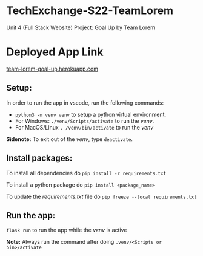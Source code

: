 # TechExchange-S22-TeamLorem
Unit 4 (Full Stack Website) Project: Goal Up by Team Lorem 

# Deployed App Link
[team-lorem-goal-up.herokuapp.com](https://team-lorem-goal-up.herokuapp.com/)

## Setup: 
In order to run the app in vscode, run the following commands:
- ``python3 -m venv venv`` to setup a python virtual environment.
- For Windows: ``./venv/Scripts/activate`` to run the *venv*.
- For MacOS/Linux ``. /venv/bin/activate`` to run the *venv*

**Sidenote:** To exit out of the *venv*, type ``deactivate``. 
## Install packages:
To install all dependencies do ``pip install -r requirements.txt``

To install a python package do ``pip install <package_name>``

To update the *requirements.txt* file do ``pip freeze --local requirements.txt``

## Run the app:
``flask run`` to run the app while the *venv* is active

**Note:** Always run the command after doing ``.venv/<Scripts or bin>/activate``

